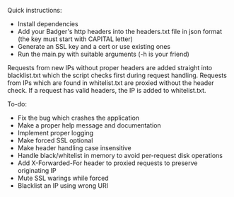 Quick instructions:
- Install dependencies
- Add your Badger's http headers into the headers.txt file in json format (the key must start with CAPITAL letter)
- Generate an SSL key and a cert or use existing ones
- Run the main.py with suitable arguments (-h is your friend)

Requests from new IPs without proper headers are added straight into blacklist.txt which the script checks first during request handling. Requests from IPs which are found in whitelist.txt are proxied without the header check. If a request has valid headers, the IP is added to whitelist.txt.

To-do:
- Fix the bug which crashes the application
- Make a proper help message and documentation
- Implement proper logging
- Make forced SSL optional
- Make header handling case insensitive
- Handle black/whitelist in memory to avoid per-request disk operations
- Add X-Forwarded-For header to proxied requests to preserve originating IP
- Mute SSL warings while forced
- Blacklist an IP using wrong URI